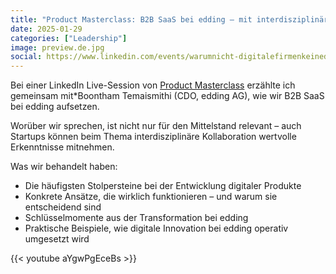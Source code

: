 ```yaml
---
title: "Product Masterclass: B2B SaaS bei edding – mit interdisziplinären Teams"
date: 2025-01-29
categories: ["Leadership"]
image: preview.de.jpg
social: https://www.linkedin.com/events/warumnicht-digitalefirmenkeined7287516741629321216/comments/
---
```


Bei einer LinkedIn Live-Session von [Product Masterclass](https://www.product-masterclass.com/de) erzählte ich gemeinsam mit\*Boontham Temaismithi (CDO, edding AG), wie wir B2B SaaS bei edding aufsetzen.

Worüber wir sprechen, ist nicht nur für den Mittelstand relevant – auch Startups können beim Thema interdisziplinäre Kollaboration wertvolle Erkenntnisse mitnehmen.

Was wir behandelt haben:

- Die häufigsten Stolpersteine bei der Entwicklung digitaler Produkte
- Konkrete Ansätze, die wirklich funktionieren – und warum sie entscheidend sind
- Schlüsselmomente aus der Transformation bei edding
- Praktische Beispiele, wie digitale Innovation bei edding operativ umgesetzt wird

{{< youtube aYgwPgEceBs >}}
